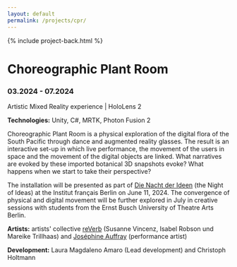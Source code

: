 ```yaml
---
layout: default
permalink: /projects/cpr/
---
```


{% include project-back.html %}

# Choreographic Plant Room

### 03.2024 - 07.2024

Artistic Mixed Reality experience  \| HoloLens 2 

**Technologies:** Unity, C#, MRTK, Photon Fusion 2

Choreographic Plant Room is a physical exploration of the digital flora of the South Pacific through dance and augmented reality glasses. The result is an interactive set-up in which live performance, the movement of the users in space and the movement of the digital objects are linked. What narratives are evoked by these imported botanical 3D snapshots evoke? What happens when we start to take their perspective?

The installation will be presented as part of <a href ="https://www.institutfrancais.de/de/berlin/event/die-nacht-der-ideen-2024-berlin-25087#/" target="_blank">Die Nacht der Ideen</a> (the Night of Ideas) at the Institut français Berlin on June 11, 2024. The convergence of physical and digital movement will be further explored in July in creative sessions with students from the Ernst Busch University of Theatre Arts Berlin.

**Artists:** artists' collective <a href ="http://isabelrobson.de/archive/reverb/" target="_blank">reVerb</a> (Susanne Vincenz, Isabel Robson und Mareike Trillhaas) and <a href ="https://www.josephineauffray.com/" target="_blank">Joséphine Auffray</a> (performance artist)

**Development:** Laura Magdaleno Amaro (Lead development) and Christoph Holtmann